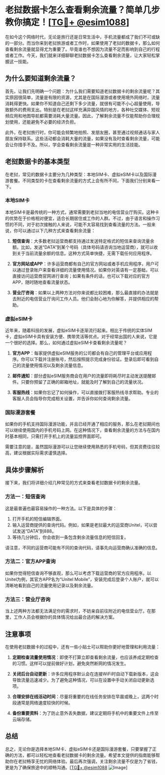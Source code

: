 # 老挝数据卡怎么查看剩余流量？简单几步教你搞定！[[TG💪+ @esim1088](https://t.me/s/esim1088)]

在如今这个网络时代，无论是旅行还是日常生活中，手机流量都成了我们不可或缺的一部分。而当你来到老挝旅游或者工作时，如果使用了老挝的数据卡，那么如何查看剩余流量就显得尤为重要了。毕竟谁也不想因为流量不足而影响到自己的行程或者工作。今天，我们就来详细聊聊老挝数据卡怎么查看剩余流量，让大家轻松掌握这一技能。

## 为什么要知道剩余流量？

首先，让我们先明确一个问题：为什么我们需要知道老挝数据卡的剩余流量呢？其实原因很简单，流量是有限的资源，尤其是在国际漫游或者使用境外网络时，流量消耗得更快。如果你不知道自己还剩下多少流量，就很有可能不小心超量使用，导致额外的费用支出。特别是在老挝这样充满异国风情的地方，各种社交媒体、短视频应用和地图导航都需要消耗大量流量。因此，了解剩余流量不仅能帮助你合理规划使用，还能避免不必要的经济负担。

此外，在老挝旅行时，你可能会频繁地拍照、发朋友圈，甚至通过视频通话与家人朋友保持联系。这些活动都会消耗大量的流量，如果没有及时查看剩余流量，可能会让你措手不及。所以，学会查看剩余流量是一种非常实用的生活技能。

## 老挝数据卡的基本类型

在老挝，常见的数据卡主要分为几种类型：本地SIM卡、虚拟eSIM卡以及国际漫游套餐。不同类型的卡在查看剩余流量的方式上会有所不同，下面我们分别来看一下。

### 本地SIM卡

本地SIM卡是最传统的一种方式，通常需要到老挝当地的电信营业厅购买。这种卡的优势在于价格相对便宜，适合长期居住或工作的人群。不过，由于语言和操作习惯的不同，对于初次接触的人来说，可能不太容易找到查看流量的方法。一般来说，你可以通过以下几种方式来查看剩余流量：

1. **短信查询**：大多数老挝运营商都支持通过发送特定格式的短信来查询流量余额。比如，发送“DATA”到某个号码（具体号码请咨询当地运营商），就可以收到关于当前流量余额的信息。这种方式简单快捷，无需下载任何应用程序。

2. **官方网站或APP**：许多运营商都有自己的官方网站或者手机应用程序，用户可以通过登录账户来查看详细的流量使用情况。如果你对英语有一定基础，可以直接访问运营商官网进行查询；如果有条件的话，也可以下载对应的官方APP，随时随地查看流量状态。

3. **营业厅咨询**：如果以上两种方法对你来说都比较困难，那么最直接的办法就是去附近的电信营业厅询问工作人员。他们会耐心地为你解答，并提供相应的帮助。

### 虚拟eSIM卡

近年来，随着科技的发展，虚拟eSIM卡逐渐流行起来。相比于传统的实体SIM卡，虚拟eSIM卡具有安装方便、携带灵活等优点。对于经常出国的人来说，它是一个很好的选择。那么，如何通过虚拟eSIM卡查看剩余流量呢？

1. **官方APP**：每家提供虚拟eSIM服务的公司都会有自己的管理平台或应用程序。你可以下载并注册账号，然后按照提示完成身份验证。登录后即可看到自己的流量使用情况以及剩余流量信息。

2. **邮件通知**：部分虚拟eSIM服务商会在用户的流量即将耗尽时主动发送提醒邮件。只要你预留了正确的邮箱地址，就能及时了解到自己的流量状况。

3. **客服热线**：如果你忘记了如何操作，可以直接拨打客服热线寻求帮助。专业的客服人员会指导你完成相关设置，并告诉你如何查询剩余流量。

### 国际漫游套餐

如果你的手机支持国际漫游功能，并且已经开通了相应的服务，那么在老挝期间也可以继续使用国内的手机号码上网。在这种情况下，查看剩余流量的方法与在国内时基本相同，只需打开手机上的流量监控界面即可。

需要注意的是，虽然国际漫游可以让您继续使用熟悉的手机号码，但其资费往往较高，建议根据实际需求谨慎选择。

## 具体步骤解析

接下来，我们将详细介绍几种常见的方式来查看老挝数据卡的剩余流量。

### 方法一：短信查询

这是最普遍也最容易操作的一种方法。以下是具体的步骤：

1. 打开手机的短信编辑界面。
2. 输入运营商提供的查询代码。例如，如果是老挝最大的运营商Unitel，可以尝试发送“DATA”到888。
3. 等待几分钟后，你会收到一条包含剩余流量信息的短信回复。

请注意，不同的运营商可能有不同的查询代码，请事先向运营商确认准确的信息。

### 方法二：官方APP查询

如果你觉得短信查询不够直观，那么可以考虑下载运营商的官方应用程序。以Unitel为例，其官方APP名为“Unitel Mobile”，安装完成后登录个人账户，就可以清晰地看到自己的流量使用记录以及剩余流量。

### 方法三：营业厅咨询

当上述两种方法都无法满足你的需求时，不妨亲自前往附近的电信营业厅。在那里，工作人员会根据你的具体情况给出最合适的解决方案。

## 注意事项

在使用老挝数据卡的过程中，还有一些小贴士可以帮助你更好地管理和利用流量：

1. **定期检查流量使用情况**：即使不打算立即查看剩余流量，也应该养成定期检查的习惯。这样可以提前做好计划，避免突然断网的情况发生。

2. **关闭后台自动更新**：许多应用程序默认会在连接WiFi时自动下载新版本，这会导致流量迅速减少。为了避免这种情况，可以在设置中手动关闭自动更新选项。

3. **合理安排在线活动时间**：尽量将重要的在线任务安排在早晨或晚上，这两个时段通常是网络速度较快的时候。

4. **备份重要资料**：为了防止意外丢失数据，建议定期将手机中的重要文件上传至云端存储。

## 总结

总之，无论你是选择本地SIM卡、虚拟eSIM卡还是国际漫游套餐，只要掌握了正确的方法，都可以轻松地查看老挝数据卡的剩余流量。希望本文提供的指南能够帮助你在老挝畅享无忧的网络体验。最后再次强调，关注剩余流量不仅是为了省钱，更是为了确保旅途中的顺畅沟通。[[TG💪+ @esim1088](https://t.me/s/esim1088) ![Image](https://i.postimg.cc/4NQfJmqS/Snipaste-2025-05-13-00-14-12.png)]